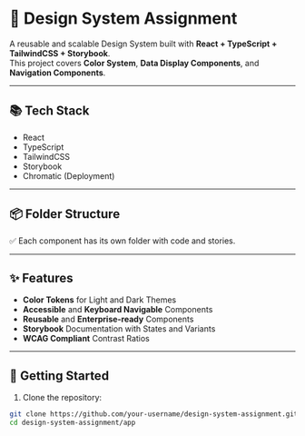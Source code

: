 # 🎨 Design System Assignment

A reusable and scalable Design System built with **React + TypeScript + TailwindCSS + Storybook**.  
This project covers **Color System**, **Data Display Components**, and **Navigation Components**.

---

## 📚 Tech Stack

- React
- TypeScript
- TailwindCSS
- Storybook
- Chromatic (Deployment)

---

## 📦 Folder Structure


✅ Each component has its own folder with code and stories.

---

## ✨ Features

- **Color Tokens** for Light and Dark Themes
- **Accessible** and **Keyboard Navigable** Components
- **Reusable** and **Enterprise-ready** Components
- **Storybook** Documentation with States and Variants
- **WCAG Compliant** Contrast Ratios

---

## 🚀 Getting Started

1. Clone the repository:

```bash
git clone https://github.com/your-username/design-system-assignment.git
cd design-system-assignment/app
```
